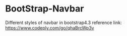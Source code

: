 # BootStrap-Navbar
Different styles of navbar in bootstrap4.3
reference link: https://www.codeply.com/go/qhaBrcWp3v
